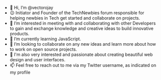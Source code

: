 - 👋 Hi, I’m @vectorojay
- 😉 Initiator and Founder of the TechNewbies forum responsible for helping newbies in Tech get started and collaborate on projects.
- 👀 I’m interested in meeting with and collaborating with other Developers to gain and exchange knowledge and creative ideas to build innovative products.
- 🌱 I’m currently learning JavaScript.
- 💞️ I’m looking to collaborate on any new ideas and learn more about how to work on open source projects.
- 🎨 I'm also very interested and passionate about creating beautiful web design and user interfaces.
- 📫 Feel free to reach out to me via my Twitter username, as indicated on my profile

<!---
vectorojay/vectorojay is a ✨ special ✨ repository because its `README.md` (this file) appears on your GitHub profile.
You can click the Preview link to take a look at your changes.
--->
